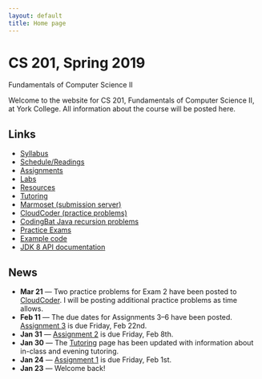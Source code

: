 ```yaml
---
layout: default
title: Home page
---
```


# CS 201, Spring 2019

<div id="subtitle">Fundamentals of Computer Science II</div>

Welcome to the website for CS 201, Fundamentals of Computer Science II, at York College.  All information about the course will be posted here.

## Links

* [Syllabus](syllabus.html)
* [Schedule/Readings](schedule.html)
* [Assignments](assign/index.html)
* [Labs](labs/index.html)
* [Resources](resources/index.html)
* [Tutoring](tutoring.html)
* [Marmoset (submission server)](https://cs.ycp.edu/marmoset)
* [CloudCoder (practice problems)](https://cs.ycp.edu/cloudcoder)
* [CodingBat Java recursion problems](http://codingbat.com/java/Recursion-1)
* [Practice Exams](practice/index.html)
* [Example code](examples/index.html)
* [JDK 8 API documentation](https://docs.oracle.com/javase/8/docs/api/)

## News

* **Mar 21** &mdash; Two practice problems for Exam 2 have been posted to [CloudCoder](https://cs.ycp.edu/cloudcoder). I will be posting additional practice problems as time allows.
* **Feb 11** &mdash; The due dates for Assignments 3&ndash;6 have been posted. [Assignment 3](assign/assign03.html) is due Friday, Feb 22nd.
* **Jan 31** &mdash; [Assignment 2](assign/assign02.html) is due Friday, Feb 8th.
* **Jan 30** &mdash; The [Tutoring](tutoring.html) page has been updated with information about in-class and evening tutoring.
* **Jan 24** &mdash; [Assignment 1](assign/assign01.html) is due Friday, Feb 1st.
* **Jan 23** &mdash; Welcome back!
